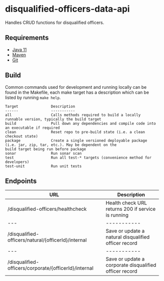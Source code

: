 # disqualified-officers-data-api
Handles CRUD functions for disqualified officers.

## Requirements

- [Java 11](https://www.oracle.com/uk/java/technologies/javase/jdk11-archive-downloads.html)
- [Maven](https://maven.apache.org/download.cgi)
- [Git](https://git-scm.com/downloads)

## Build

Common commands used for development and running locally can be found in the Makefile, each make target has a
description which can be listed by running `make help`.

```text
Target               Description
------               -----------
all                  Calls methods required to build a locally runnable version, typically the build target
build                Pull down any dependencies and compile code into an executable if required
clean                Reset repo to pre-build state (i.e. a clean checkout state)
package              Create a single versioned deployable package (i.e. jar, zip, tar, etc.). May be dependent on the 
build target being run before package
sonar                Run sonar scan
test                 Run all test-* targets (convenience method for developers)
test-unit            Run unit tests
```

## Endpoints
| URL | Description |
| --- | ----------- |
| /disqualified-officers/healthcheck | Health check URL returns 200 if service is running |
| --- | ----------- |
| /disqualified-officers/natural/{officerId}/internal | Save or update a natural disqualified officer record |
| --- | ----------- |
| /disqualified-officers/corporate/{officerId}/internal | Save or update a corporate disqualified officer record |